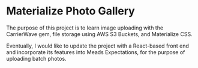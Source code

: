 # Materialize Photo Gallery

The purpose of this project is to learn image uploading with the CarrierWave
gem, file storage using AWS S3 Buckets, and Materialize CSS.

Eventually, I would like to update the project with a React-based front end and incorporate its features into Meads Expectations, for the purpose of uploading batch photos.
